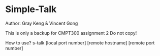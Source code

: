 # Simple-Talk
Author: Gray Keng & Vincent Gong

This is only a backup for CMPT300 assignment 2 Do not copy!

How to use?
s-talk [local port number] [remote hostname] [remote port number]

